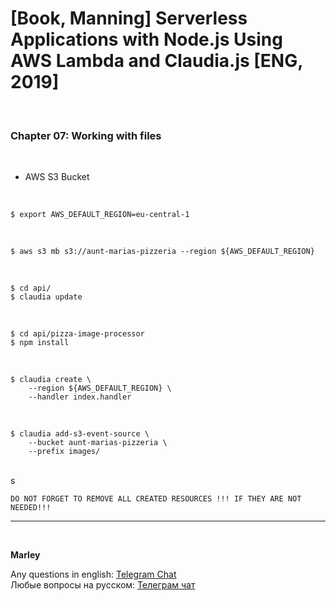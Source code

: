# [Book, Manning] Serverless Applications with Node.js Using AWS Lambda and Claudia.js [ENG, 2019]

<br/>

### Chapter 07: Working with files

<br/>

- AWS S3 Bucket

<br/>

    $ export AWS_DEFAULT_REGION=eu-central-1

<br/>

    $ aws s3 mb s3://aunt-marias-pizzeria --region ${AWS_DEFAULT_REGION}

<br/>

    $ cd api/
    $ claudia update

<br/>

    $ cd api/pizza-image-processor
    $ npm install

<br/>

    $ claudia create \
        --region ${AWS_DEFAULT_REGION} \
        --handler index.handler

<br/>

    $ claudia add-s3-event-source \
        --bucket aunt-marias-pizzeria \
        --prefix images/

<br/>s

```
DO NOT FORGET TO REMOVE ALL CREATED RESOURCES !!! IF THEY ARE NOT NEEDED!!!
```

---

<br/>

**Marley**

Any questions in english: <a href="https://jsdev.org/chat/">Telegram Chat</a>  
Любые вопросы на русском: <a href="https://jsdev.ru/chat/">Телеграм чат</a>
